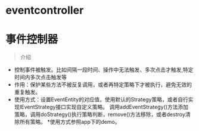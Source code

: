 # eventcontroller
# 事件控制器


>介绍
 * 控制事件被触发。比如间隔一段时间、操作中无法触发、多次点击才触发,特定时间内多次点击触发等
 * 作用：保护某些方法不被反复调用，或者再特定策略下才被执行，避免无效的重复触发。
 * 使用方式：设置EventEntity的对应值，使用默认的Strategy策略，或者自行实现IEventStrategy接口实现自定义策略。
 调用addEventStrategy()方法添加策略，调用doStrategy()执行策略判断，remove()方法移除，或者destroy清除所有策略。
 *使用方式参照app下的demo。
